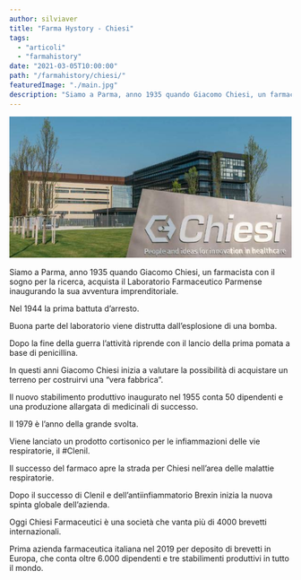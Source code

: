 ```yaml
---
author: silviaver
title: "Farma Hystory - Chiesi"
tags:
  - "articoli"
  - "farmahistory"
date: "2021-03-05T10:00:00"
path: "/farmahistory/chiesi/"
featuredImage: "./main.jpg"
description: "Siamo a Parma, anno 1935 quando Giacomo Chiesi, un farmacista con il sogno per la ricerca, acquista il Laboratorio Farmaceutico Parmense inaugurando la sua avventura imprenditoriale."
---
```


![Chiesi](./main.jpg)

Siamo a Parma, anno 1935 quando Giacomo Chiesi, un farmacista con il sogno per la ricerca, acquista il Laboratorio Farmaceutico Parmense inaugurando la sua avventura imprenditoriale.

Nel 1944 la prima battuta d’arresto.

Buona parte del laboratorio viene distrutta dall’esplosione di una bomba.

Dopo la fine della guerra l’attività riprende con il lancio della prima pomata a base di penicillina.

In questi anni Giacomo Chiesi inizia a valutare la possibilità di acquistare un terreno per costruirvi una “vera fabbrica”.

Il nuovo stabilimento produttivo inaugurato nel 1955 conta 50 dipendenti e una produzione allargata di medicinali di successo.

Il 1979 è l’anno della grande svolta.

Viene lanciato un prodotto cortisonico per le infiammazioni delle vie respiratorie, il #Clenil.

Il successo del farmaco apre la strada per Chiesi nell’area delle malattie respiratorie.

Dopo il successo di Clenil e dell’antiinfiammatorio Brexin inizia la nuova spinta globale dell’azienda.

Oggi Chiesi Farmaceutici è una società che vanta più di 4000 brevetti internazionali.

Prima azienda farmaceutica italiana nel 2019 per deposito di brevetti in Europa, che conta oltre 6.000 dipendenti e tre stabilimenti produttivi in tutto il mondo.
